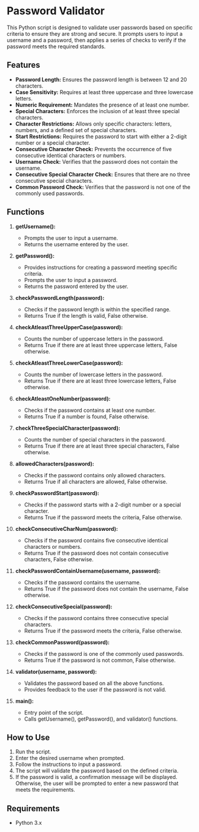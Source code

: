 # Password Validator

This Python script is designed to validate user passwords based on specific criteria to ensure they are strong and secure. It prompts users to input a username and a password, then applies a series of checks to verify if the password meets the required standards.

## Features

- **Password Length:** Ensures the password length is between 12 and 20 characters.
- **Case Sensitivity:** Requires at least three uppercase and three lowercase letters.
- **Numeric Requirement:** Mandates the presence of at least one number.
- **Special Characters:** Enforces the inclusion of at least three special characters.
- **Character Restrictions:** Allows only specific characters: letters, numbers, and a defined set of special characters.
- **Start Restrictions:** Requires the password to start with either a 2-digit number or a special character.
- **Consecutive Character Check:** Prevents the occurrence of five consecutive identical characters or numbers.
- **Username Check:** Verifies that the password does not contain the username.
- **Consecutive Special Character Check:** Ensures that there are no three consecutive special characters.
- **Common Password Check:** Verifies that the password is not one of the commonly used passwords.

## Functions

1. **getUsername():**
   - Prompts the user to input a username.
   - Returns the username entered by the user.

2. **getPassword():**
   - Provides instructions for creating a password meeting specific criteria.
   - Prompts the user to input a password.
   - Returns the password entered by the user.

3. **checkPasswordLength(password):**
   - Checks if the password length is within the specified range.
   - Returns True if the length is valid, False otherwise.

4. **checkAtleastThreeUpperCase(password):**
   - Counts the number of uppercase letters in the password.
   - Returns True if there are at least three uppercase letters, False otherwise.

5. **checkAtleastThreeLowerCase(password):**
   - Counts the number of lowercase letters in the password.
   - Returns True if there are at least three lowercase letters, False otherwise.

6. **checkAtleastOneNumber(password):**
   - Checks if the password contains at least one number.
   - Returns True if a number is found, False otherwise.

7. **checkThreeSpecialCharacter(password):**
   - Counts the number of special characters in the password.
   - Returns True if there are at least three special characters, False otherwise.

8. **allowedCharacters(password):**
   - Checks if the password contains only allowed characters.
   - Returns True if all characters are allowed, False otherwise.

9. **checkPasswordStart(password):**
   - Checks if the password starts with a 2-digit number or a special character.
   - Returns True if the password meets the criteria, False otherwise.

10. **checkConsecutiveCharNum(password):**
    - Checks if the password contains five consecutive identical characters or numbers.
    - Returns True if the password does not contain consecutive characters, False otherwise.

11. **checkPasswordContainUsername(username, password):**
    - Checks if the password contains the username.
    - Returns True if the password does not contain the username, False otherwise.

12. **checkConsecutiveSpecial(password):**
    - Checks if the password contains three consecutive special characters.
    - Returns True if the password meets the criteria, False otherwise.

13. **checkCommonPassword(password):**
    - Checks if the password is one of the commonly used passwords.
    - Returns True if the password is not common, False otherwise.

14. **validator(username, password):**
    - Validates the password based on all the above functions.
    - Provides feedback to the user if the password is not valid.

15. **main():**
    - Entry point of the script.
    - Calls getUsername(), getPassword(), and validator() functions.

## How to Use

1. Run the script.
2. Enter the desired username when prompted.
3. Follow the instructions to input a password.
4. The script will validate the password based on the defined criteria.
5. If the password is valid, a confirmation message will be displayed. Otherwise, the user will be prompted to enter a new password that meets the requirements.

## Requirements

- Python 3.x
